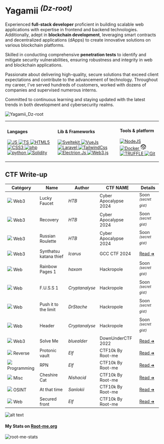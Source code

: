 # Yagamii <sup>*(Dz-root)*</sup>


Experienced **full-stack developer** proficient in building scalable web applications with expertise in frontend and backend technologies. Additionally, adept in **blockchain development**, leveraging smart contracts and decentralized applications (dApps) to create innovative solutions on various blockchain platforms. 

Skilled in conducting comprehensive **penetration tests** to identify and mitigate security vulnerabilities, ensuring robustness and integrity in web and blockchain applications. 

Passionate about delivering high-quality, secure solutions that exceed client expectations and contribute to the advancement of technology. Throughout my career, I've served hundreds of customers, worked with dozens of companies and supervised numerous interns. 

Committed to continuous learning and staying updated with the latest trends in both development and cybersecurity realms.

![Yagamii_Dz-root](https://i.ibb.co/30L1D16/yagamii-dz-root.jpg)

<table>
<tr>
<td>

#### Langages
<p>
<a href="https://developer.mozilla.org/en-US/docs/Web/JavaScript" target="_blank"> 
    <img src="https://user-images.githubusercontent.com/87587438/221409649-6219a8e7-dcbb-411f-bf66-7e52d7c89551.png" alt="JS" width="20" height="20"/> 
</a>
<a href="https://www.typescriptlang.org/" target="_blank"> 
    <img src="https://upload.wikimedia.org/wikipedia/commons/4/4c/Typescript_logo_2020.svg" alt="TS" width="20" height="20"/> 
</a>
<a href="https://en.wikipedia.org/wiki/C_(programming_language)" target="_blank"> 
    <img src="https://upload.wikimedia.org/wikipedia/commons/6/61/HTML5_logo_and_wordmark.svg" alt="HTML5" width="20" height="20"/> 
</a>
<a href="https://git-scm.com/" target="_blank"> 
    <img src="https://upload.wikimedia.org/wikipedia/commons/d/d5/CSS3_logo_and_wordmark.svg" alt="CSS3" width="20" height="20"/> 
</a>
<a href="https://www.php.net/" target="_blank"> 
    <img src="https://user-images.githubusercontent.com/87587438/224856711-cc7dae31-e4ad-4136-97af-f0644d13b2cf.png" alt="php" width="20" height="20"/> 
</a>
<a href="https://www.python.org/" target="_blank"> 
    <img src="https://upload.wikimedia.org/wikipedia/commons/thumb/c/c3/Python-logo-notext.svg/115px-Python-logo-notext.svg.png" alt="python" width="20" height="20"/> </a>
<a href="https://www.java.com/" target="_blank"> 
    <img src="https://upload.wikimedia.org/wikipedia/commons/9/98/Solidity_logo.svg" alt="Solidity" width="20" height="20"/> 
</a>
</p>

</td>
<td>

#### Lib & Frameworks
<p>
<a href="https://www.java.com/" target="_blank"> 
    <img src="https://upload.wikimedia.org/wikipedia/commons/1/1b/Svelte_Logo.svg" alt="Sveltekit" width="20" height="20"/> 
</a>
<a href="https://vuejs.org/" target="_blank"> 
    <img src="https://upload.wikimedia.org/wikipedia/commons/9/95/Vue.js_Logo_2.svg" alt="VueJs" width="20" height="20"/> 
</a>
<a href="https://laravel.com/" target="_blank"> 
    <img src="https://upload.wikimedia.org/wikipedia/commons/9/9a/Laravel.svg" alt="Laravel" width="20" height="20"/> 
</a>
<a href="https://tailwindcss.com/ target="_blank"> 
    <img src="https://upload.wikimedia.org/wikipedia/commons/d/d5/Tailwind_CSS_Logo.svg" alt="TailwindCss" width="20" height="20"/> 
</a>
<a href="https://www.electronjs.org/" target="_blank"> 
    <img src="https://upload.wikimedia.org/wikipedia/commons/9/91/Electron_Software_Framework_Logo.svg" alt="Electrion Js" width="20" height="20"/> 
</a>
<a href="https://web3js.readthedocs.io/en/v1.10.0/" target="_blank"> 
    <img src="https://raw.githubusercontent.com/web3/web3.js/4.x/assets/logo/web3js.jpg" alt="Web3.js" width="20" height="20"/> 
</a>
</p>
</td>
<td>

#### Tools & platform
<p>
<a href="https://web3js.readthedocs.io/en/v1.10.0/" target="_blank"> 
    <img src="https://static-00.iconduck.com/assets.00/node-js-icon-454x512-nztofx17.png" alt="NodeJS" width="20" /> 
</a>
<a href="hhttps://www.docker.com/" target="_blank"> 
    <img src="https://cdn-icons-png.flaticon.com/512/919/919853.png" alt="Docker" width="20"/> 
</a>
<a href="https://book.getfoundry.sh/" target="_blank"> 
    <img src="https://raw.githubusercontent.com/foundry-rs/foundry/master/.github/logo.png" alt="Foundry" width="20" /> 
</a>
<a href="https://archive.trufflesuite.com/" target="_blank"> 
    <img src="https://archive.trufflesuite.com/assets/logo.png" alt="TRUFFLE" width="20" /> 
</a>
<a href="https://git-scm.com/" target="_blank"> 
    <img src="https://upload.wikimedia.org/wikipedia/commons/3/3f/Git_icon.svg" alt="Git" width="20" /> 
</a>
</p>
</td>
</tr>
</table>




## CTF Write-up

| Catégory | Name | Author   | CTF NAME | Details |
|----------|------|----------|---------|----------|
| <img src="https://placehold.co/5x5/DE01D6/DE01D6.png" width="10px"> Web3 | Lucky Faucet | *HTB* | Cyber Apocalypse 2024 | Soon <sup>*(secret gist)*|
| <img src="https://placehold.co/5x5/DE01D6/DE01D6.png" width="10px"> Web3 | Recovery | *HTB* | Cyber Apocalypse 2024 | Soon <sup>*(secret gist)*|
| <img src="https://placehold.co/5x5/DE01D6/DE01D6.png" width="10px"> Web3 | Russian Roulette | *HTB* | Cyber Apocalypse 2024 | Soon <sup>*(secret gist)*|
| <img src="https://placehold.co/5x5/DE01D6/DE01D6.png" width="10px"> Web3 | Synthatsu katana thief | *Icarus* | GCC CTF 2024 | [Read ➜](https://gist.github.com/dz-root/6d2bd21709d19aeecac3d85afe814240)|
| <img src="https://placehold.co/15x15/1589F0/1589F0.png" width="10px"> Web | Rainbow Pages 1| *haxom* | Hackropole | Soon <sup>*(secret gist)*</sup> |
| <img src="https://placehold.co/15x15/1589F0/1589F0.png" width="10px"> Web | F.U.S.S 1 | *Cryptanalyse* | Hackropole | Soon  <sup>*(secret gist)*</sup> |
| <img src="https://placehold.co/15x15/1589F0/1589F0.png" width="10px"> Web | Push it to the limit | *DrStache* | Hackropole | Soon  <sup>*(secret gist)*</sup>|
| <img src="https://placehold.co/15x15/1589F0/1589F0.png" width="10px"> Web | Header | *Cryptanalyse*| Hackropole | Soon <sup>*(secret gist)*</sup> |
| <img src="https://placehold.co/15x15/DE01D6/DE01D6.png" width="10px"> Web3 | Solve Me| *bluealder*| DownUnderCTF 2022| [Read ➜](https://gist.github.com/dz-root/b4f2cf7719c29a1ac2bab10c6b6c3b5d)|
| <img src="https://placehold.co/15x15/BB0000/DE01D6.png" width="10px"> Reverse | Protonic vault | *Elf* | CTF10k By Root-me | [Read ➜](https://gist.github.com/dz-root/c3b5a2cfdb2838b159c4cf373847ee9c) |
| <img src="https://placehold.co/15x15/00DED7/00DED7.png" width="10px"> Programming | RPN| *Elf* |  CTF10k By Root-me | [Read ➜](https://gist.github.com/dz-root/a20f6452fde54e1e8d3625e261eb01fa)|
| <img src="https://placehold.co/15x15/A6FF00/A6FF00.png" width="10px"> Misc | Cheshire Cat| *Nishacid* |  CTF10k By Root-me | [Read ➜](https://gist.github.com/dz-root/c121e545154b3fdf31dfde9bb808a7f0)| 
| <img src="https://placehold.co/15x15/FE8001/FE8001.png" width="10px"> OSINT | At that time| *Sanlokii* |  CTF10k By Root-me | [Read ➜](https://gist.github.com/dz-root/8ccbae7b78fdb1da178c6bd14d9d8222)|
| <img src="https://placehold.co/15x15/1589F0/1589F0.png" width="10px"> Web | Secured front| *Elf* | CTF10k By Root-me | [Read ➜](https://gist.github.com/dz-root/55ae68602eeb3ef5e5b50c3e60798d49)|


![alt text](https://i.ibb.co/t4XcMWF/Default-Naruto-expert-en-cyberscurit-devant-un-pc-et-utilise-K-0.jpg)

#### My Stats on [Root-me.org](https://Root-me.org/dz-root)
![root-me-stats](https://root-me-diff.vercel.app/rm-gh?nickname=dz-root&gstats=show&style=sunny)

